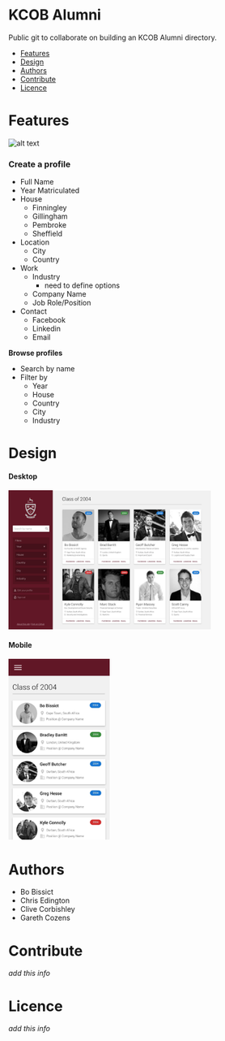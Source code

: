 # KCOB Alumni

Public git to collaborate on building an KCOB Alumni directory.

* [Features](#features)
* [Design](#design)
* [Authors](#authors)
* [Contribute](#contribute)
* [Licence](#licence)



# Features

![alt text](https://img.shields.io/badge/version-0.01-brightgreen.svg "Logo Title Text 1")

### Create a profile

* Full Name
* Year Matriculated
* House
  * Finningley
  * Gillingham
  * Pembroke
  * Sheffield
* Location
  * City
  * Country
* Work
  * Industry
    * need to define options 
  * Company Name
  * Job Role/Position
* Contact
  * Facebook
  * Linkedin
  * Email
  
**Browse profiles**

* Search by name
* Filter by
  * Year
  * House
  * Country
  * City
  * Industry

# Design

#### Desktop
<img src="/assets/screenshots/desktop.jpg" width="400">

#### Mobile
<img src="/assets/screenshots/mobile.jpg" width="200">

# Authors

* Bo Bissict 
* Chris Edington
* Clive Corbishley
* Gareth Cozens

# Contribute

*add this info*

# Licence

*add this info*
